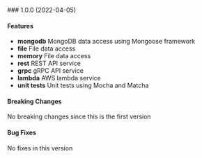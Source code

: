 <a name="1.0.0"></a> ### 1.0.0 (2022-04-05)

#### Features
* **mongodb** MongoDB data access using Mongoose framework
* **file** File data access 
* **memory** File data access 
* **rest** REST API service
* **grpc** gRPC API service
* **lambda** AWS lambda service
* **unit tests** Unit tests using Mocha and Matcha

#### Breaking Changes
No breaking changes since this is the first version

#### Bug Fixes
No fixes in this version

